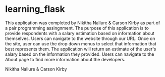 # learning_flask

This application was completed by Nikitha Nallure & Carson Kirby as part of a pair programming assingnment. The purpose of this application is to provide respondents with a salary estimation based on information about themselves. Users can navigate to the website through our URL. Once on the site, user can use the drop down menus to select that information that best represents them. The application will return an estimate of the user's salary based on the information they provided. Users can navigate to the About page to find more information about the developers.  

Nikitha Nallure & Carson Kirby
